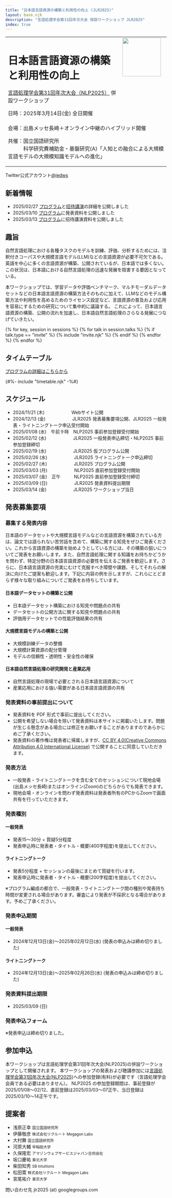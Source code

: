 ```yaml
---
title: "日本語言語資源の構築と利用性の向上 (JLR2025)"
layout: base.njk
description: "言語処理学会第31回年次大会 併設ワークショップ JLR2025"
index: true
---
```


<table><tr><td>
<h1>日本語言語資源の構築と利用性の向上</h1>
<a href="https://www.anlp.jp/nlp2025/">言語処理学会第31回年次大会（NLP2025）</a> 併設ワークショップ

日時：2025年3月14日(金) 全日開催
</td><td style="vertical-align:top;">
  <img src="https://jedworkshop.github.io/JLR2025/img/icon.png" style="width:120px;">  
</td>
</tr><tr><td colspan="2">
会場：出島メッセ長崎＋オンライン中継のハイブリッド開催  

共催：国立国語研究所<br/>
　　　科学研究費補助金・基盤研究(A)「人知との融合による大規模言語モデルの大規模知識モデルへの進化」
</td></tr></table>

<div class="twitter_info">
  <div class="accoutn">Twitter公式アカウント<a href="https://twitter.com/jedws" target="_blank" rel="noreferrer">@jedws</a></div>
</div>

## 新着情報

<!--
- 2024/11/15 JLR2025公式Webサイトをオープンしました。
- 2024/12/13 発表募集要項と一般発表・ライトニングトーク申込受付ページを公開しました
- 2025/02/12 一般発表の申込みを締め切りました
-->
- 2025/02/27 [プログラム](./program/)と[招待講演](./program/#午前＜２＞)の詳細を公開しました
- 2025/03/10 [プログラム](./program/)に発表資料を公開しました
- 2025/03/13 [プログラム](./program/)に招待講演資料を公開しました
<!--
- 2025/03/14 ワークショップは終了しました。たくさんのご参加、ありがとうございました。
- 2025/03/10 発表資料・プログラム最終版公開
-->

## 趣旨

自然言語処理における各種タスクのモデルを訓練、評価、分析するためには、注釈付きコーパスや大規模言語モデル(LLM)などの言語資源が必要不可欠である。
英語を中心に多くの言語資源が構築、公開されているが、日本語では多くない。
この状況は、日本語における自然言語処理の迅速な発展を阻害する要因となっている。

本ワークショップでは、学習データや評価ベンチマーク、マルチモーダルデータセットなどの日本語言語資源の構築方法そのものに加えて、LLMなどのモデル構築方法や利用性を高めるためのライセンス設定など、言語資源の普及および応用を容易にするための研究について集中的に議論する。
これによって、日本語言語資源の構築、公開の流れを加速し、日本語自然言語処理のさらなる発展につなげていきたい。

{% for key, session in sessions %}
{% for talk in session.talks %}
  {% if talk.type == "invite" %}
  {% include "invite.njk" %}
  {% endif %}
{% endfor %}
{% endfor %}

## タイムテーブル

[プログラムの詳細はこちらから](program)

{#%- include "timetable.njk" -%#}

## スケジュール

- <span class="expired">2024/11/21 (木)　　　　　　Webサイト公開</span>
- <span class="expired">2024/12/13 (金)　　　　　　JLR2025 発表募集要項公開、JLR2025 一般発表・ライトニングトーク申込受付開始</span>
- <span class="expired">2025/01/08 (水)　午前９時　NLP2025 事前参加登録受付開始</span>
- <span class="expired">2025/02/12 (水)　　　　　　JLR2025 一般発表申込締切・NLP2025 事前参加登録締切</span>
- <span class="expired">2025/02/19 (水)　　　　　　JLR2025 仮プログラム公開</span>
- <span class="expired">2025/02/26 (水)　　　　　　JLR2025 ライトニングトーク申込締切</span>
- <span class="expired">2025/02/27 (木)　　　　　　JLR2025 プログラム公開</span>
- <span class="expired">2025/03/03 (月)　　　　　　NLP2025 直前参加登録受付開始</span>
- <span class="expired">2025/03/07 (金)　正午　　　NLP2025 直前参加登録受付締切</span>
- 2025/03/09 (日)　　　　　　JLR2025 発表資料提出期限
- 2025/03/14 (金)　　　　　　JLR2025 ワークショップ当日

## 発表募集要項

### 募集する発表内容

日本語のデータセットや大規模言語モデルなどの言語資源を構築されている方は、論文では語られない苦労話を含めて、構築に関する知見をぜひご発表ください。これから言語資源の構築を始めようとしている方には、その構築の狙いについてご発表をお願いします。また、自然言語処理に関する知識をお持ちかどうかを問わず、特定分野の日本語言語資源の必要性を伝えるご発表を歓迎します。さらに、日本語言語資源の充実にむけて克服すべき障壁や課題、そしてそれらの解決に向けたご提案も歓迎します。下記に内容の例を示しますが、これらにとどまらず様々な取り組みについてご発表をお待ちしています。

#### 日本語データセットの構築と公開

- 日本語データセット構築における知見や問題点の共有
- データセットの公開方法に関する知見や問題点の共有
- 評価用データセットでの性能評価結果の共有

#### 大規模言語モデルの構築と公開

- 大規模訓練データの整備
- 大規模計算資源の配分管理
- モデルの信頼性・透明性・安全性の確保

#### 日本語自然言語処理の研究開発と産業応用

- 自然言語処理の現場で必要とされる日本語言語資源について
- 産業応用における強い需要がある日本語言語資源の共有

### 発表資料の事前提出について

- 発表資料を PDF 形式で事前に提出してください。
- 公開を希望しない場合を除いて発表資料は本サイトに掲載いたします。問題が生じる懸念がある場合には修正をお願いすることがありますのであらかじめご了承ください。
- 発表資料の著作権は発表者に帰属しますが、[CC BY 4.0(Creative Commons Attribution 4.0 International License)](https://creativecommons.org/licenses/by/4.0/deed.ja) で公開することに同意していただきます。

### 発表方法

- 一般発表・ライトニングトークを含む全てのセッションについて現地会場(出島メッセ長崎)またはオンライン(Zoom)のどちらからでも発表できます。
- 現地会場・オンラインを問わず発表資料は発表者所有のPCからZoomで画面共有を行っていただきます。

### 発表種別

#### 一般発表

- 発表15〜30分 + 質疑5分程度
- 発表申込時に発表者・タイトル・概要(400字程度)を提出してください。

#### ライトニングトーク

- 発表5分程度 + セッションの最後にまとめて質疑を行います。
- 発表申込時に発表者・タイトル・概要(200字程度)を提出してください。

※プログラム編成の都合で、一般発表・ライトニングトーク間の種別や発表持ち時間が変更される場合があります。審査により発表が不採択となる場合があります。予めご了承ください。

### 発表申込期間

#### 一般発表

- <span class="expired">2024年12月13日(金)～2025年02月12日(水)</span> (発表の申込みは締め切りました)

#### ライトニングトーク

- <span class="expired">2024年12月13日(金)～2025年02月26日(水)</span> (発表の申込みは締め切りました)

### 発表資料提出期限

- 2025/03/09 (日)

### 発表申込フォーム

※発表申込は締め切りました。

<!--
[こちらのGoogleフォーム](https://docs.google.com/forms/d/e/1FAIpQLSdg2riS-JyaA3yfWoVxPcC2snTVg5iZxplOAI6o96qHkaVVfQ/viewform)に必要事項を記入して送信してください。

※発表受付時に確認メールは送信されません。後日、登録いただいたメールアドレス宛に案内メールを送信いたします。
-->

## 参加申込

本ワークショップは言語処理学会第31回年次大会(NLP2025)の併設ワークショップとして開催されます。
本ワークショップの発表および聴講参加には[言語処理学会第31回年次大会(NLP2025)](https://www.anlp.jp/nlp2025/)への参加登録(有料)が必要です（言語処理学会会員である必要はありません）。
NLP2025 の参加登録期間は、事前登録が2025/01/08〜02/12、直前登録は2025/03/03〜07正午、当日登録は2025/03/10〜14正午です。

## 提案者

- 浅原正幸 <small>国立国語研究所</small>
- 伊藤敬彦 <small>株式会社リクルート Megagon Labs</small>
- 大村舞 <small>国立国語研究所</small>
- 河原大輔 <small>早稲田大学</small>
- 久保隆宏 <small>アマゾンウェブサービスジャパン合同会社</small>
- 坂口慶祐 <small>東北大学</small>
- 柴田知秀 <small>SB Intuitions</small>
- 松田寛 <small>株式会社リクルート Megagon Labs</small>
- 宮尾祐介 <small>東京大学</small>

問い合わせ先 jlr2025 (at) googlegroups.com
